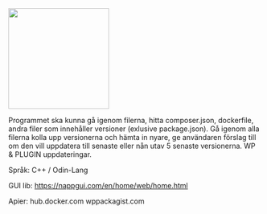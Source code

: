 <img src="https://github.com/user-attachments/assets/5bca570f-b72f-4ded-92db-203bb8ef9d3c" height="200">


Programmet ska kunna gå igenom filerna, hitta composer.json, dockerfile, andra filer som innehåller versioner (exlusive package.json). 
Gå igenom alla filerna kolla upp versionerna och hämta in nyare, ge användaren förslag till om den 
vill uppdatera till senaste eller nån utav 5 senaste versionerna.
WP & PLUGIN uppdateringar.

Språk:
C++ / Odin-Lang

GUI lib:
https://nappgui.com/en/home/web/home.html

Apier:
hub.docker.com
wppackagist.com
